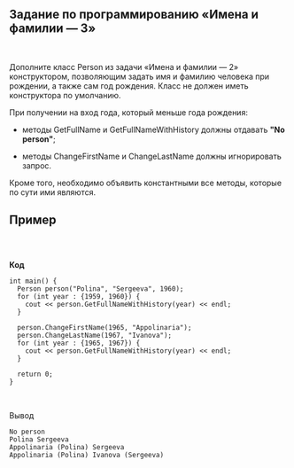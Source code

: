 Задание по программированию «Имена и фамилии — 3»
-------------------------------------------------

 

Дополните класс Person из задачи «Имена и фамилии — 2» конструктором,
позволяющим задать имя и фамилию человека при рождении, а также сам год
рождения. Класс не должен иметь конструктора по умолчанию.

При получении на вход года, который меньше года рождения:

-   методы GetFullName и GetFullNameWithHistory должны отдавать **"No person"**;

-   методы ChangeFirstName и ChangeLastName должны игнорировать запрос.

Кроме того, необходимо объявить константными все методы, которые по сути ими
являются.

Пример
------

###  

**Код**

~~~~~~~~~~~~~~~~~~~~~~~~~~~~~~~~~~~~~~~~~~~~~~~~~~~~~~~~~~~~~~~~~~~~~~~~~~~~~~~~
int main() {
  Person person("Polina", "Sergeeva", 1960);
  for (int year : {1959, 1960}) {
    cout << person.GetFullNameWithHistory(year) << endl;
  }
  
  person.ChangeFirstName(1965, "Appolinaria");
  person.ChangeLastName(1967, "Ivanova");
  for (int year : {1965, 1967}) {
    cout << person.GetFullNameWithHistory(year) << endl;
  }

  return 0;
}
~~~~~~~~~~~~~~~~~~~~~~~~~~~~~~~~~~~~~~~~~~~~~~~~~~~~~~~~~~~~~~~~~~~~~~~~~~~~~~~~

 

Вывод

~~~~~~~~~~~~~~~~~~~~~~~~~~~~~~~~~~~~~~~~~~~~~~~~~~~~~~~~~~~~~~~~~~~~~~~~~~~~~~~~
No person
Polina Sergeeva
Appolinaria (Polina) Sergeeva
Appolinaria (Polina) Ivanova (Sergeeva)
~~~~~~~~~~~~~~~~~~~~~~~~~~~~~~~~~~~~~~~~~~~~~~~~~~~~~~~~~~~~~~~~~~~~~~~~~~~~~~~~
